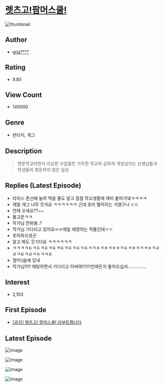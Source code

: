 # [렛츠고!팜머스쿨!](https://comic.naver.com/bestChallenge/list?titleId=554018)
![thumbnail](https://image-comic.pstatic.net/user_contents_data/challenge_comic/2020/02/13/210196/thumbnail_202x164cea1a43a_4d54_4b19_91d5_f5a6b2849a45_00005697.JPEG)

## Author
- [gria****](https://comic.naver.com/artistTitle?id=210196)

## Rating
- 9.85

## View Count
- 140000

## Genre
- 판타지, 개그

## Description
> 명문학교라면서 이상한 수업들만 가득한 학교와 심하게 개성넘치는 선생님들과 학생들의 평온하지 않은 일상

## Replies (Latest Episode)
- 라이스 존선배 놀려 먹을 줄도 알고 점점 학교생활에 재미 붙여가넼ㅋㅋㅋㅋ
- 깨알 개그 너무 웃겨요 ㅋㅋㅋㅋㅋㅋ 근데 호미 떨어지는 거였구나 ㄷㄷ
- 언제 오세요??~~
- 물고문ㅋㅋ
- 작가님 안와용..?
- 작가님 기다리고 있어요ㅠㅠ제일 애정하는 작품인데ㅜㅜ
- 호미좌오셨군
- 알고 봐도 웃기다요 ㅋㅋㅋㅋㅋㅋ
- ㅋㅋㅋㅋㅌㅋㅌㅋㅌㅋㅌㅋㅌㅋㅌㅋㅌㅋㅌㅋㅋㅎㅋㅎㅋㅎㅎㅋㅌㅋㅎㅋㅋㅋㅊㅋㄹㄹㅋㅌㅋㄹㅋㅎㅋㅋㅌ
- 헐!!다음에 있네
- 작가님!!!!! 재탕하면서 기다리고 이써여!!!!!!!언제든지 돌아오십셔...............

## Interest
- 2,103

## First Episode
- [[공지] 렛츠고! 팜머스쿨! 리부트합니다](https://comic.naver.com/bestChallenge/detail?titleId=554018&no=34)

## Latest Episode
![image](https://image-comic.pstatic.net/user_contents_data/challenge_comic/2020/02/28/210196/upload_7004278722969101878.jpeg)

![image](https://image-comic.pstatic.net/user_contents_data/challenge_comic/2020/02/28/210196/upload_3834923261694993714.jpeg)

![image](https://image-comic.pstatic.net/user_contents_data/challenge_comic/2020/02/28/210196/upload_3834927663281627704.jpeg)

![image](https://image-comic.pstatic.net/user_contents_data/challenge_comic/2020/02/28/210196/upload_3977069017518453558.jpeg)
